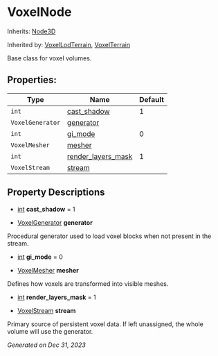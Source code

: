# VoxelNode

Inherits: [Node3D](https://docs.godotengine.org/en/stable/classes/class_node3d.html)

Inherited by: [VoxelLodTerrain](VoxelLodTerrain.md), [VoxelTerrain](VoxelTerrain.md)

Base class for voxel volumes.

## Properties: 


Type              | Name                                         | Default 
----------------- | -------------------------------------------- | --------
`int`             | [cast_shadow](#i_cast_shadow)                | 1       
`VoxelGenerator`  | [generator](#i_generator)                    |         
`int`             | [gi_mode](#i_gi_mode)                        | 0       
`VoxelMesher`     | [mesher](#i_mesher)                          |         
`int`             | [render_layers_mask](#i_render_layers_mask)  | 1       
`VoxelStream`     | [stream](#i_stream)                          |         
<p></p>

## Property Descriptions

- [int](https://docs.godotengine.org/en/stable/classes/class_int.html)<span id="i_cast_shadow"></span> **cast_shadow** = 1


- [VoxelGenerator](VoxelGenerator.md)<span id="i_generator"></span> **generator**

Procedural generator used to load voxel blocks when not present in the stream.

- [int](https://docs.godotengine.org/en/stable/classes/class_int.html)<span id="i_gi_mode"></span> **gi_mode** = 0


- [VoxelMesher](VoxelMesher.md)<span id="i_mesher"></span> **mesher**

Defines how voxels are transformed into visible meshes.

- [int](https://docs.godotengine.org/en/stable/classes/class_int.html)<span id="i_render_layers_mask"></span> **render_layers_mask** = 1


- [VoxelStream](VoxelStream.md)<span id="i_stream"></span> **stream**

Primary source of persistent voxel data. If left unassigned, the whole volume will use the generator.

_Generated on Dec 31, 2023_
